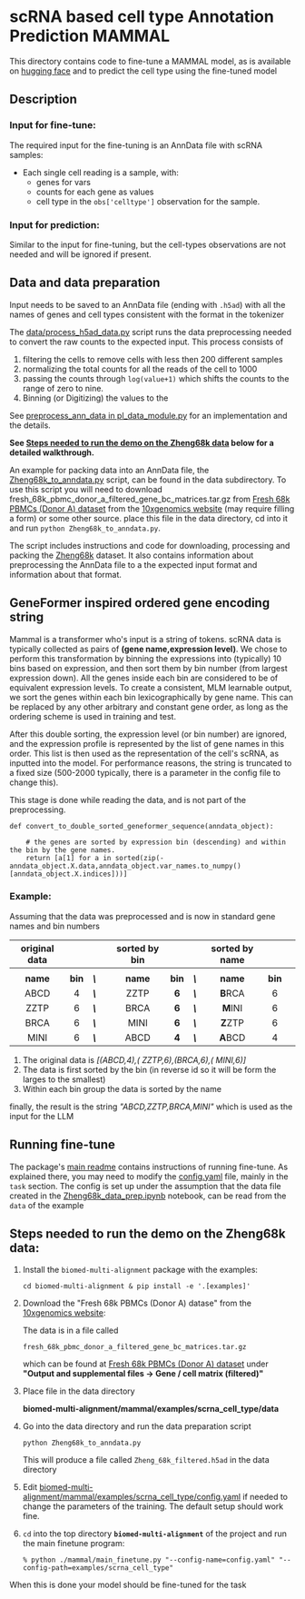 # scRNA based cell type Annotation Prediction MAMMAL
This directory contains code to fine-tune a MAMMAL model, as is available on [hugging face](https://huggingface.co/ibm-research/biomed.omics.bl.sm.ma-ted-458m)
and to predict the cell type using the fine-tuned model

<!--
    Step one, get the data: run the notebook.
    Step two, modify the data set
    Step three, run this example by..

 -->

##  Description
### Input for fine-tune:
The required input for the fine-tuning is an AnnData file with scRNA samples:
* Each single cell reading is a sample, with:
    *  genes for vars
    *  counts for each gene as values
    *  cell type in the `obs['celltype']` observation for the sample.

### Input for prediction:
Similar to the input for fine-tuning, but the cell-types observations are not needed and will be ignored if present.

## Data and data preparation
Input needs to be saved to an AnnData file (ending with `.h5ad`) with all the names of genes and cell types consistent with the format in the tokenizer

The [data/process_h5ad_data.py](data/process_h5ad_data.py) script runs the data preprocessing needed to convert the raw counts to the expected input.  This process consists of
 1. filtering the cells to remove cells with less then 200 different samples
 2. normalizing the total counts for all the reads of the cell to 1000
 3. passing the counts through `log(value+1)` which shifts the counts to the range of zero to nine.
 4. Binning (or Digitizing) the values to the

 See [preprocess_ann_data in pl_data_module.py](pl_data_module.py#L225) for an implementation and the details.

**See [Steps needed to run the demo on the Zheng68k data](#steps-needed-to-run-the-demo-on-the-zheng68k-data) below for a detailed walkthrough.**


An example for packing data into an AnnData file, the
[Zheng68k_to_anndata.py](data/Zheng68k_to_anndata.py) script, can be found in the data subdirectory.
To use this script you will need to download fresh_68k_pbmc_donor_a_filtered_gene_bc_matrices.tar.gz from [Fresh 68k PBMCs (Donor A) dataset](https://www.10xgenomics.com/datasets/fresh-68-k-pbm-cs-donor-a-1-standard-1-1-0) from the [10xgenomics website](https://www.10xgenomics.com) (may require filling a form) or some other source.
place this file in the data directory, cd into it and run  `python Zheng68k_to_anndata.py`.


The script includes instructions and code for downloading, processing and packing the [Zheng68k](TODO:link) dataset.  It also contains information about preprocessing the AnnData file to a the expected input format and information about that format.

## GeneFormer inspired ordered gene encoding string

Mammal is a transformer who's input is a string of tokens.  scRNA data is typically collected as pairs of **(gene name,expression level)**.  We chose to perform this transformation by
binning the expressions into (typically) 10 bins based on expression, and then sort them by bin number (from largest expression down). All the genes inside each bin are considered to be of equivalent expression levels. To create a consistent, MLM learnable output, we sort the genes within each bin lexicographically by gene name.  This can be replaced by any other arbitrary and constant gene order, as long as the ordering scheme is used in training and test.

After this double sorting, the expression level (or bin number) are ignored, and the expression profile is represented by the list of gene names in this order.  This list is then used as the representation of the cell's scRNA, as inputted into the model.  For performance reasons, the string is truncated to a fixed size (500-2000 typically, there is a parameter in the config file to change this).

This stage is done while reading the data, and is not part of the preprocessing.

    def convert_to_double_sorted_geneformer_sequence(anndata_object):

        # the genes are sorted by expression bin (descending) and within the bin by the gene names.
        return [a[1] for a in sorted(zip(-anndata_object.X.data,anndata_object.var_names.to_numpy()[anndata_object.X.indices]))]


### Example:
Assuming that the data was preprocessed and is now in standard gene names and bin numbers

| original data |||| sorted by bin |||sorted by name |||
|:-:|:-:|:-:|:-:|:-:|:-:|:-:|:-:|:-:|:-:|
| | ||| | | ||
| **name** | **bin**  |***\\***|    |  **name** | **bin**   |***\\***|  **name** | **bin**    |
| ABCD | 4 |***\\***|| ZZTP | **6**  | ***\\***| **B**RCA | 6 |
| ZZTP | 6 | ***\\***||   BRCA | **6** | ***\\***|**M**INI | 6  |
| BRCA | 6 | ***\\***|| MINI | **6**  | ***\\***| **Z**ZTP | 6 |
| MINI | 6 | ***\\***|| ABCD | **4** | ***\\***| **A**BCD | 4 |


1. The original data is *[(ABCD,4),( ZZTP,6),(BRCA,6),( MINI,6)]*
2. The data is first sorted by the bin (in reverse id so it will be form the larges to the smallest)
3. Within each bin group the data is sorted by the name

finally, the result is the string
*"ABCD,ZZTP,BRCA,MINI"* which is used as the input for the LLM


## Running fine-tune
The package's [main readme](../../../README.md) contains instructions of running fine-tune.  As explained there, you may need to modify the [config.yaml](config.yaml) file, mainly in the `task` section.  The config is set up under the assumption that the data file created in the [Zheng68k_data_prep.ipynb](data/Zheng68k_data_prep.ipynb) notebook, can be read from the `data` of the example

## Steps needed to run the demo on the Zheng68k data:

1. Install the  `biomed-multi-alignment` package with the examples:

    ```cd biomed-multi-alignment & pip install -e '.[examples]'```

2. Download the "Fresh 68k PBMCs (Donor A) datase" from the [10xgenomics website](https://www.10xgenomics.com):

    The data is in a file called

    `fresh_68k_pbmc_donor_a_filtered_gene_bc_matrices.tar.gz`

    which can be found at [Fresh 68k PBMCs (Donor A) dataset](https://www.10xgenomics.com/datasets/fresh-68-k-pbm-cs-donor-a-1-standard-1-1-0)
    under **"Output and supplemental files -> Gene / cell matrix (filtered)"**

3. Place file in the data directory

    **biomed-multi-alignment/mammal/examples/scrna_cell_type/data**

4. Go into the data directory and run the data preparation script

    ```python Zheng68k_to_anndata.py```

    This will produce a file called `Zheng_68k_filtered.h5ad` in the data directory

5. Edit [biomed-multi-alignment/mammal/examples/scrna_cell_type/config.yaml](biomed-multi-alignment/mammal/examples/scrna_cell_type/config.yaml) if needed to change the parameters of the training.  The default setup should work fine.

6. `cd` into the top directory **`biomed-multi-alignment`** of the project
    and run the main finetune program:

    ```% python ./mammal/main_finetune.py "--config-name=config.yaml" "--config-path=examples/scrna_cell_type"```

When this is done your model should be fine-tuned for the task
